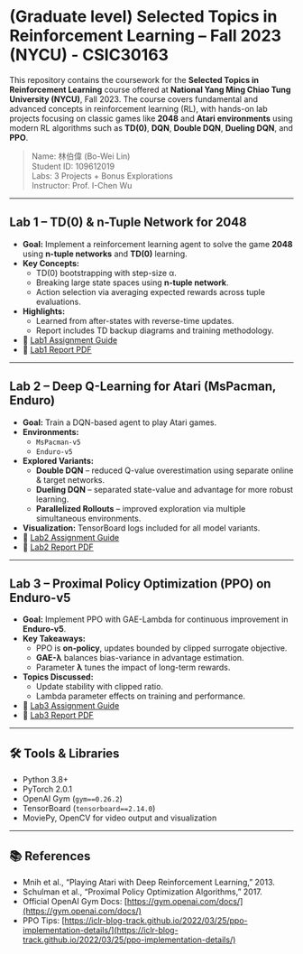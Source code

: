 # (Graduate level) Selected Topics in Reinforcement Learning – Fall 2023 (NYCU) - CSIC30163

This repository contains the coursework for the **Selected Topics in Reinforcement Learning** course offered at **National Yang Ming Chiao Tung University (NYCU)**, Fall 2023. The course covers fundamental and advanced concepts in reinforcement learning (RL), with hands-on lab projects focusing on classic games like **2048** and **Atari environments** using modern RL algorithms such as **TD(0)**, **DQN**, **Double DQN**, **Dueling DQN**, and **PPO**.

> Name: 林伯偉 (Bo-Wei Lin)  
> Student ID: 109612019  
> Labs: 3 Projects + Bonus Explorations  
> Instructor: Prof. I-Chen Wu 

---

## Lab 1 – TD(0) & n-Tuple Network for 2048

- **Goal:** Implement a reinforcement learning agent to solve the game **2048** using **n-tuple networks** and **TD(0)** learning.
- **Key Concepts:**
  - TD(0) bootstrapping with step-size α.
  - Breaking large state spaces using **n-tuple network**.
  - Action selection via averaging expected rewards across tuple evaluations.
- **Highlights:**
  - Learned from after-states with reverse-time updates.
  - Report includes TD backup diagrams and training methodology.
- 📄 [Lab1 Assignment Guide](Lab1/Lab1-TD.pdf)
- 📄 [Lab1 Report PDF](Lab1/Lab1_report_109612019.pdf)

---

## Lab 2 – Deep Q-Learning for Atari (MsPacman, Enduro)

- **Goal:** Train a DQN-based agent to play Atari games.
- **Environments:**
  - `MsPacman-v5`
  - `Enduro-v5`
- **Explored Variants:**
  - **Double DQN** – reduced Q-value overestimation using separate online & target networks.
  - **Dueling DQN** – separated state-value and advantage for more robust learning.
  - **Parallelized Rollouts** – improved exploration via multiple simultaneous environments.
- **Visualization:** TensorBoard logs included for all model variants.
- 📄 [Lab2 Assignment Guide](Lab2/Lab2-DQN.pdf)
- 📄 [Lab2 Report PDF](Lab2/Lab2_report.pdf)

---

## Lab 3 – Proximal Policy Optimization (PPO) on Enduro-v5

- **Goal:** Implement PPO with GAE-Lambda for continuous improvement in **Enduro-v5**.
- **Key Takeaways:**
  - PPO is **on-policy**, updates bounded by clipped surrogate objective.
  - **GAE-λ** balances bias-variance in advantage estimation.
  - Parameter **λ** tunes the impact of long-term rewards.
- **Topics Discussed:**
  - Update stability with clipped ratio.
  - Lambda parameter effects on training and performance.
- 📄 [Lab3 Assignment Guide](Lab3/Lab3-PPO.pdf)
- 📄 [Lab3 Report PDF](Lab3/Lab3_report.pdf)

---

## 🛠️ Tools & Libraries

- Python 3.8+
- PyTorch 2.0.1
- OpenAI Gym (`gym==0.26.2`)
- TensorBoard (`tensorboard==2.14.0`)
- MoviePy, OpenCV for video output and visualization

---

## 📚 References

- Mnih et al., “Playing Atari with Deep Reinforcement Learning,” 2013.
- Schulman et al., “Proximal Policy Optimization Algorithms,” 2017.
- Official OpenAI Gym Docs: [https://gym.openai.com/docs/](https://gym.openai.com/docs/)
- PPO Tips: [https://iclr-blog-track.github.io/2022/03/25/ppo-implementation-details/](https://iclr-blog-track.github.io/2022/03/25/ppo-implementation-details/)

